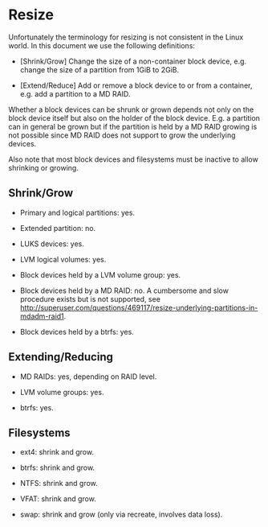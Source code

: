 
Resize
======

Unfortunately the terminology for resizing is not consistent in the Linux
world. In this document we use the following definitions:

- [Shrink/Grow] Change the size of a non-container block device, e.g. change
  the size of a partition from 1GiB to 2GiB.

- [Extend/Reduce] Add or remove a block device to or from a container,
  e.g. add a partition to a MD RAID.

Whether a block devices can be shrunk or grown depends not only on the block
device itself but also on the holder of the block device. E.g. a partition can
in general be grown but if the partition is held by a MD RAID growing is not
possible since MD RAID does not support to grow the underlying devices.

Also note that most block devices and filesystems must be inactive to allow
shrinking or growing.


Shrink/Grow
-----------

- Primary and logical partitions: yes.

- Extended partition: no.

- LUKS devices: yes.

- LVM logical volumes: yes.

- Block devices held by a LVM volume group: yes.

- Block devices held by a MD RAID: no. A cumbersome and slow procedure exists
  but is not supported, see
  http://superuser.com/questions/469117/resize-underlying-partitions-in-mdadm-raid1.

- Block devices held by a btrfs: yes.


Extending/Reducing
------------------

- MD RAIDs: yes, depending on RAID level.

- LVM volume groups: yes.

- btrfs: yes.


Filesystems
-----------

- ext4: shrink and grow.

- btrfs: shrink and grow.

- NTFS: shrink and grow.

- VFAT: shrink and grow.

- swap: shrink and grow (only via recreate, involves data loss).

